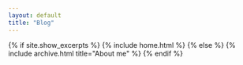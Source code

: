 ```yaml
---
layout: default
title: "Blog"
---
```


{% if site.show_excerpts %}
  {% include home.html %}
{% else %}
  {% include archive.html title="About me" %}
{% endif %}
